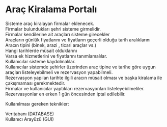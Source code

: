 # Araç Kiralama Portalı


Sisteme araç kiralayan firmalar eklenecek.  
Firmalar bulundukları şehri sisteme girmelidir.  
Firmalar kendilerine ait araçları sisteme girecekler  
Araçların günlük fiyatlarını ve fiyatların geçerli olduğu tarih aralıklarını  
Aracın tipini (binek, arazi , ticari araçlar vs.)  
Hangi tarihlerde müsait olduklarını  
Varsa ek hizmetlerini ve fiyatlarını tanımlamalılar.  
Kullanıcılar sisteme kaydolmalılar.  
Kullanıcılar sistemde şehirler üzerinden araç tipine ve tarihe göre uygun araçları listeleyebilmeli ve rezervasyon yapabilmeli.  
Rezervasyon yapılan tarihte ilgili aracın müsait olması ve başka kiralama ile çakışmaması gerekmektedir.  
Firmalar ve kullanıcılar yaptıkları rezervasyonları listeleyebilmeliler.  
Rezervasyonlar en erken 1 gün öncesinden iptal edilebilir.  

Kullanılması gereken teknikler:

Veritabanı (DATABASE)  
Kullanıcı Arayüzü (GUI)